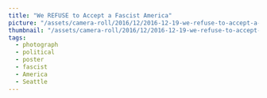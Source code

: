 ```yaml
---
title: "We REFUSE to Accept a Fascist America"
picture: "/assets/camera-roll/2016/12/2016-12-19-we-refuse-to-accept-a-fascist-america/20161219_081826684_iOS.jpg"
thumbnail: "/assets/camera-roll/2016/12/2016-12-19-we-refuse-to-accept-a-fascist-america/20161219_081826684_iOS-thumbnail.jpg"
tags:
  - photograph
  - political
  - poster
  - fascist
  - America
  - Seattle
---
```

